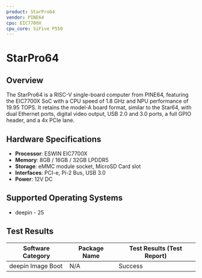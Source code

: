 ```yaml
---
product: StarPro64
vendor: PINE64
cpu: EIC7700X
cpu_core: SiFive P550
---
```


# StarPro64

## Overview
The StarPro64 is a RISC-V single-board computer from PINE64, featuring the EIC7700X SoC with a CPU speed of 1.8 GHz and NPU performance of 19.95 TOPS. It retains the model-A board format, similar to the Star64, with dual Ethernet ports, digital video output, USB 2.0 and 3.0 ports, a full GPIO header, and a 4x PCIe lane.

## Hardware Specifications
- **Processor**: ESWIN EIC7700X
- **Memory**: 8GB / 16GB / 32GB LPDDR5
- **Storage**: eMMC module socket, MicroSD Card slot
- **Interfaces**: PCI-e, Pi-2 Bus, USB 3.0
- **Power**: 12V DC

## Supported Operating Systems
- deepin - 25

## Test Results
| Software Category | Package Name | Test Results (Test Report) |
|-------------------|--------------|----------------------------|
| deepin Image Boot | N/A          | Success                    |
